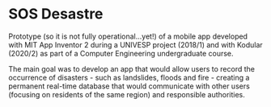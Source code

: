 # SOS Desastre
Prototype (so it is not fully operational...yet!) of a mobile app developed with MIT App Inventor 2 during a UNIVESP project (2018/1) and with Kodular (2020/2) as part of a Computer Engineering undergraduate course.

The main goal was to develop an app that would allow users to record the occurrence of disasters - such as landslides, floods and fire - creating a permanent real-time database that would communicate with other users (focusing on residents of the same region) and responsible authorities.
